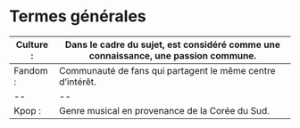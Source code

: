 # **Termes générales**



| Culture :  |  Dans le cadre du sujet, est considéré comme une connaissance, une passion commune.  |
|--|--|
| Fandom : |   Communauté de fans qui partagent le même centre d’intérêt.  |
|--|--|
|Kpop : | Genre musical en provenance de la Corée du Sud.

